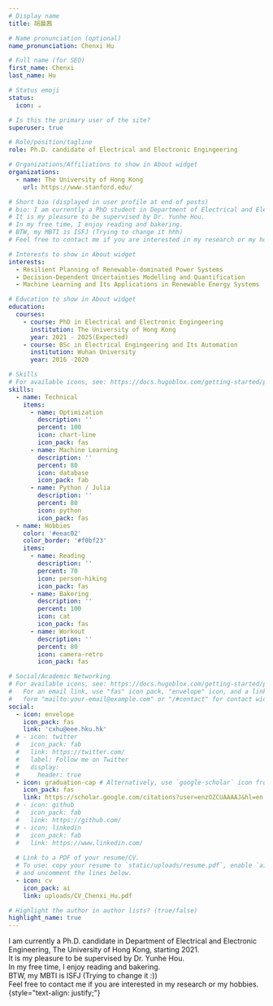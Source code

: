 ```yaml
---
# Display name
title: 胡晨茜

# Name pronunciation (optional)
name_pronunciation: Chenxi Hu

# Full name (for SEO)
first_name: Chenxi
last_name: Hu

# Status emoji
status:
  icon: ☕️

# Is this the primary user of the site?
superuser: true

# Role/position/tagline
role: Ph.D. candidate of Electrical and Electronic Engingeering

# Organizations/Affiliations to show in About widget
organizations:
  - name: The University of Hong Kong
    url: https://www.stanford.edu/

# Short bio (displayed in user profile at end of posts)
# bio: I am currently a PhD student in Department of Electrical and Electronic Engineering, The University of Hong Kong, starting 2021.
# It is my pleasure to be supervised by Dr. Yunhe Hou.
# In my free time, I enjoy reading and bakering.
# BTW, my MBTI is ISFJ (Trying to change it hhh)
# Feel free to contact me if you are interested in my research or my hobbies.

# Interests to show in About widget
interests:
  - Resilient Planning of Renewable-dominated Power Systems
  - Decision-Dependent Uncertainties Modelling and Quantification
  - Machine Learning and Its Applications in Renewable Energy Systems 

# Education to show in About widget
education:
  courses:
    - course: PhD in Electrical and Electronic Engingeering
      institution: The University of Hong Kong
      year: 2021 - 2025(Expected)
    - course: BSc in Electrical Engingeering and Its Automation
      institution: Wuhan University
      year: 2016 -2020

# Skills
# For available icons, see: https://docs.hugoblox.com/getting-started/page-builder/#icons
skills:
  - name: Technical
    items:
      - name: Optimization
        description: ''
        percent: 100
        icon: chart-line
        icon_pack: fas
      - name: Machine Learning
        description: ''
        percent: 80
        icon: database
        icon_pack: fab
      - name: Python / Julia
        description: ''
        percent: 80
        icon: python
        icon_pack: fas
  - name: Hobbies
    color: '#eeac02'
    color_border: '#f0bf23'
    items:
      - name: Reading
        description: ''
        percent: 70
        icon: person-hiking
        icon_pack: fas
      - name: Bakering
        description: ''
        percent: 100
        icon: cat
        icon_pack: fas
      - name: Workout
        description: ''
        percent: 80
        icon: camera-retro
        icon_pack: fas

# Social/Academic Networking
# For available icons, see: https://docs.hugoblox.com/getting-started/page-builder/#icons
#   For an email link, use "fas" icon pack, "envelope" icon, and a link in the
#   form "mailto:your-email@example.com" or "/#contact" for contact widget.
social:
  - icon: envelope
    icon_pack: fas
    link: 'cxhu@eee.hku.hk'
  # - icon: twitter
  #   icon_pack: fab
  #   link: https://twitter.com/
  #   label: Follow me on Twitter
  #   display:
  #     header: true
  - icon: graduation-cap # Alternatively, use `google-scholar` icon from `ai` icon pack
    icon_pack: fas
    link: https://scholar.google.com/citations?user=enzOZCUAAAAJ&hl=en
  # - icon: github
  #   icon_pack: fab
  #   link: https://github.com/
  # - icon: linkedin
  #   icon_pack: fab
  #   link: https://www.linkedin.com/
  
  # Link to a PDF of your resume/CV.
  # To use: copy your resume to `static/uploads/resume.pdf`, enable `ai` icons in `params.yaml`,
  # and uncomment the lines below.
  - icon: cv
    icon_pack: ai
    link: uploads/CV_Chenxi_Hu.pdf

# Highlight the author in author lists? (true/false)
highlight_name: true
---
```


I am currently a Ph.D. candidate in Department of Electrical and Electronic Engineering, The University of Hong Kong, starting 2021.<br>
It is my pleasure to be supervised by <a href="https://www.eee.hku.hk/~yhhou/index.htm" style="text-decoration:none; color:inherit;">Dr. Yunhe Hou</a>.<br>
In my free time, I enjoy reading and bakering.<br>
BTW, my MBTI is ISFJ (Trying to change it :))<br>
Feel free to contact me if you are interested in my research or my hobbies.
{style="text-align: justify;"}
